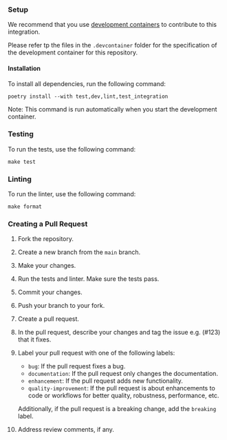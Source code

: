 ### Setup

We recommend that you use [development containers](https://containers.dev/) to contribute to this integration.

Please refer tp the files in the `.devcontainer` folder for the specification of the development container for this repository.

#### Installation

To install all dependencies, run the following command:

```shell
poetry install --with test,dev,lint,test_integration
```

Note: This command is run automatically when you start the development container.

### Testing

To run the tests, use the following command:

```shell
make test
```

### Linting

To run the linter, use the following command:

```shell
make format
```

### Creating a Pull Request

1. Fork the repository.
2. Create a new branch from the `main` branch.
3. Make your changes.
4. Run the tests and linter. Make sure the tests pass.
5. Commit your changes.
6. Push your branch to your fork.
7. Create a pull request.
8. In the pull request, describe your changes and tag the issue e.g. (#123) that it fixes.
9. Label your pull request with one of the following labels:
    - `bug`: If the pull request fixes a bug.
    - `documentation`: If the pull request only changes the documentation.
    - `enhancement`: If the pull request adds new functionality.
    - `quality-improvement`: If the pull request is about enhancements to code or workflows for better quality, robustness, performance, etc.
    
   Additionally, if the pull request is a breaking change, add the `breaking` label.
10. Address review comments, if any.